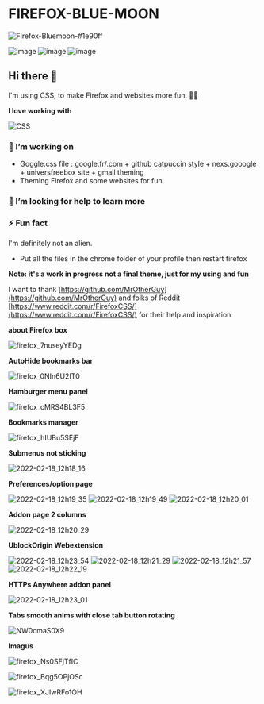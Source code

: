 # FIREFOX-BLUE-MOON
![Firefox-Bluemoon-#1e90ff](https://user-images.githubusercontent.com/40931468/227825967-4d3d033d-78ac-4772-b408-5973c0e133ca.svg)

![image](https://user-images.githubusercontent.com/40931468/227821754-e56f8803-f164-44a5-a50e-6d6817fdd1c1.png)
![image](https://user-images.githubusercontent.com/40931468/227821668-3afce98b-520a-4a1c-85a5-3eefd1680671.png)
![image](https://user-images.githubusercontent.com/40931468/227821822-75ec5bcf-6758-4da7-abbc-17352a4b349e.png)

## Hi there 👋

I'm using CSS, to make Firefox and websites more fun. 🕺🏽

**I love working with**

<div display="flex">
  <img src="https://img.shields.io/badge/css3-%231572B6.svg?style=for-the-badge&logo=css3&logoColor=white" alt="CSS"/>
</div>

### 🔭 I’m working on

- Goggle.css file : google.fr/.com + github catpuccin style + nexs.gooogle + universfreebox site + gmail theming
- Theming Firefox and some websites for fun.

### 🤔 I’m looking for help to learn more

### ⚡ Fun fact

I'm definitely not an alien.



- Put all the files in the chrome folder of your profile then restart firefox

**Note: it's a work in progress not a final theme, just for my using and fun**

I want to thank [https://github.com/MrOtherGuy](https://github.com/MrOtherGuy) and folks of Reddit [https://www.reddit.com/r/FirefoxCSS/](https://www.reddit.com/r/FirefoxCSS/) for their help and inspiration

**about Firefox box**

![firefox_7nuseyYEDg](https://user-images.githubusercontent.com/40931468/182013803-396c9607-bc57-485c-b754-4781cc87a966.gif)


**AutoHide bookmarks bar**

![firefox_0NIn6U2IT0](https://user-images.githubusercontent.com/40931468/154449746-d4c5271b-4e10-483b-a4d2-0fdfc8503fdd.gif)

**Hamburger menu panel**

![firefox_cMRS4BL3F5](https://user-images.githubusercontent.com/40931468/154450078-32d7428b-eb1f-4db2-914f-f0df9b605cd8.gif)

**Bookmarks manager**

![firefox_hIUBu5SEjF](https://user-images.githubusercontent.com/40931468/154450639-aa368cbf-efc2-4da2-b2c7-65631bf8150d.gif)

**Submenus not sticking**

![2022-02-18_12h18_16](https://user-images.githubusercontent.com/40931468/154674119-3c010bd8-05c5-4759-a8ef-ee68007e9ca6.png)

**Preferences/option page**

![2022-02-18_12h19_35](https://user-images.githubusercontent.com/40931468/154674142-3bb87bea-f5a2-4664-a9ae-82e3ea8f3889.png)
![2022-02-18_12h19_49](https://user-images.githubusercontent.com/40931468/154674185-d8841841-8f80-4f7a-aa2a-86f50d50c83a.png)
![2022-02-18_12h20_01](https://user-images.githubusercontent.com/40931468/154674193-c130e5b9-b200-41ed-8784-ca8461063c70.png)

**Addon page 2 columns**

![2022-02-18_12h20_29](https://user-images.githubusercontent.com/40931468/154674196-129c4d13-ceef-4797-bc0e-b9ba55fede26.png)

**UblockOrigin Webextension**

![2022-02-18_12h23_54](https://user-images.githubusercontent.com/40931468/154674213-9c4349b9-ac57-44ed-8d29-6a2d1754383d.png)
![2022-02-18_12h21_29](https://user-images.githubusercontent.com/40931468/154674227-d29116bf-83f9-42f1-b641-a3bdcbd481ab.png)
![2022-02-18_12h21_57](https://user-images.githubusercontent.com/40931468/154674234-1b9e5987-8556-4345-b269-b04eb47b2ab0.png)
![2022-02-18_12h22_19](https://user-images.githubusercontent.com/40931468/154842789-a9931756-15ef-4e59-a1f9-623197cd017f.png)


**HTTPs Anywhere addon panel**

![2022-02-18_12h23_01](https://user-images.githubusercontent.com/40931468/154674266-7714e916-3b7f-4e84-a577-e330e8daaa36.png)

**Tabs smooth anims with close tab button rotating**

![NW0cmaS0X9](https://user-images.githubusercontent.com/40931468/154704526-bd006d61-9787-46d7-8bf5-ba99716c7e8a.gif)

**Imagus**

![firefox_Ns0SFjTfIC](https://user-images.githubusercontent.com/40931468/161104347-72342da8-322f-4ea8-84c1-8254b4cb018d.png)

![firefox_Bqg5OPjOSc](https://user-images.githubusercontent.com/40931468/161104357-44054e0d-1cd3-461a-8f1d-a82085206924.png)

![firefox_XJIwRFo1OH](https://user-images.githubusercontent.com/40931468/161104373-51ed3849-4400-4256-b7a0-d06ae3c4d06a.png)

          
          





      
      

  


